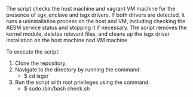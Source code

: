 The script checks the host machine and vagrant VM machine for the presence of sgx_enclave and isgx drivers. If both drivers are detected, it runs a uninstallation process on the host and VM, including checking the AESM service status and stopping it if necessary. The script removes the kernel module, deletes relevant files, and cleans up the isgx driver installation on the host machine nad VM machine

To execute the script:

1.  Clone the repository.
2.  Navigate to the directory by running the command: 
    - $ cd isgx/
4.  Run the script with root privileges using the command:
    - $ sudo /bin/bash check.sh
